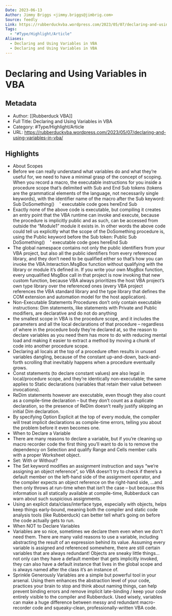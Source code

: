 ```yaml
---
Date: 2023-06-13
Author: Jimmy Briggs <jimmy.briggs@jimbrig.com>
Source: feedly
Link: https://rubberduckvba.wordpress.com/2023/05/07/declaring-and-using-variables-in-vba/
Tags:
  - "#Type/Highlight/Article"
Aliases:
  - Declaring and Using Variables in VBA
  - Declaring and Using Variables in VBA
---
```

# Declaring and Using Variables in VBA

## Metadata
- Author: [[Rubberduck VBA]]
- Full Title: Declaring and Using Variables in VBA
- Category: #Type/Highlight/Article
- URL: https://rubberduckvba.wordpress.com/2023/05/07/declaring-and-using-variables-in-vba/

## Highlights
- About Scopes
- Before we can really understand what variables do and what they’re useful for, we need to have a minimal grasp of the concept of scoping. When you record a macro, the executable instructions for you inside a procedure scope that’s delimited with Sub and End Sub tokens (tokens are the grammatical elements of the language, not necessarily single keywords), with the identifier name of the macro after the Sub keyword:
  Sub DoSomething()    ' executable code goes hereEnd Sub
- Exactly none of the above code is executable, but compiling it creates an entry point that the VBA runtime can invoke and execute, because the procedure is implicitly public and as such, can be accessed from outside the “Module1” module it exists in. In other words the above code could tell us explicitly what the scope of the DoSomething procedure is, using the Public keyword before the Sub token:
  Public Sub DoSomething()    ' executable code goes hereEnd Sub
- The global namespace contains not only the public identifiers from your VBA project, but also all the public identifiers from every referenced library, and they don’t need to be qualified either so that’s how you can invoke the VBA.Interaction.MsgBox function without qualifying with the library or module it’s defined in. If you write your own MsgBox function, every unqualified MsgBox call in that project is now invoking that new custom function, because VBA always prioritizes the host VBA project’s own type library over the referenced ones (every VBA project references the VBA standard library and the type library that defines the COM extension and automation model for the host application).
- Non-Executable Statements
  Procedures don’t only contain executable instructions: Dim statements, like statements with Private and Public modifiers, are declarative and do not do anything
- the smallest scope in VBA is the procedure scope, and it includes the parameters and all the local declarations of that procedure – regardless of where in the procedure body they’re declared at, so the reason to declare variables as you need them has more to do with reducing mental load and making it easier to extract a method by moving a chunk of code into another procedure scope.
- Declaring all locals at the top of a procedure often results in unused variables dangling, because of the constant up-and-down, back-and-forth scrolling that inevitably happens when a procedure eventually grows.
- Const statements (to declare constant values) are also legal in local/procedure scope, and they’re identically non-executable; the same applies to Static declarations (variables that retain their value between invocations).
- ReDim statements however are executable, even though they also count as a compile-time declaration – but they don’t count as a duplicate declaration, so the presence of ReDim doesn’t really justify skipping an initial Dim declaration.
- By specifying Option Explicit at the top of every module, the compiler will treat implicit declarations as compile-time errors, telling you about the problem before it even becomes one.
- When to Declare a Variable
- There are many reasons to declare a variable, but if you’re cleaning up macro recorder code the first thing you’ll want to do is to remove the dependency on Selection and qualify Range and Cells member calls with a proper Worksheet object.
- Set: With or Without?
- The Set keyword modifies an assignment instruction and says “we’re assigning an object reference”, so VBA doesn’t try to check if there’s a default member on the left-hand side of the assignment operator, and the compiler expects an object reference on the right-hand side, …and then only throws at run-time when that isn’t the case – but because this information is all statically available at compile-time, Rubberduck can warn about such suspicious assignments.
- Using an explicit data/class/interface type, especially with objects, helps keep things early-bound, meaning both the compiler and static code analysis tools (like Rubberduck) can better tell what’s going on before the code actually gets to run.
- When NOT to Declare Variables
- Variables are so nice, sometimes we declare them even when we don’t need them. There are many valid reasons to use a variable, including abstracting the result of an expression behind its value. Assuming every variable is assigned and referenced somewhere, there are still certain variables that are always redundant!
  Objects are sneaky little things… not only can they have a default member that gets implicitly invoked, they can also have a default instance that lives in the global scope and is always named after the class it’s an instance of.
- Sprinkle Generously
  Variables are a simple but powerful tool in your arsenal. Using them enhances the abstraction level of your code, practices your brain to stop and think about naming things, can help prevent binding errors and remove implicit late-binding / keep your code entirely visible to the compiler and Rubberduck. Used wisely, variables can make a huge difference between messy and redundant macro-recorder code and squeaky-clean, professionally-written VBA code.
